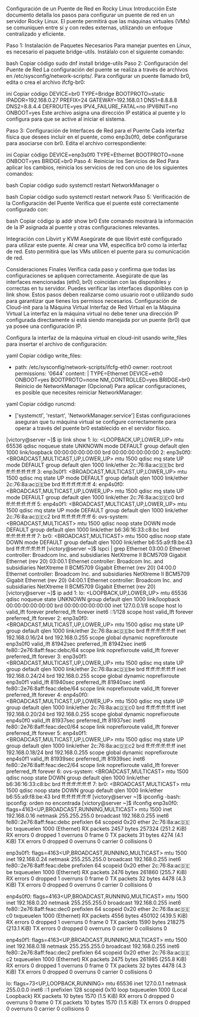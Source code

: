 Configuración de un Puente de Red en Rocky Linux
Introducción
Este documento detalla los pasos para configurar un puente de red en un servidor Rocky Linux. El puente permitirá que las máquinas virtuales (VMs) se comuniquen entre sí y con redes externas, utilizando un enfoque centralizado y eficiente.

Paso 1: Instalación de Paquetes Necesarios
Para manejar puentes en Linux, es necesario el paquete bridge-utils. Instálalo con el siguiente comando:

bash
Copiar código
sudo dnf install bridge-utils
Paso 2: Configuración del Puente de Red
La configuración del puente se realiza a través de archivos en /etc/sysconfig/network-scripts/. Para configurar un puente llamado br0, edita o crea el archivo ifcfg-br0:

ini
Copiar código
DEVICE=br0
TYPE=Bridge
BOOTPROTO=static
IPADDR=192.168.0.27
PREFIX=24
GATEWAY=192.168.0.1
DNS1=8.8.8.8
DNS2=8.8.4.4
DEFROUTE=yes
IPV4_FAILURE_FATAL=no
IPV6INIT=no
ONBOOT=yes
Este archivo asigna una dirección IP estática al puente y lo configura para que se active al iniciar el sistema.

Paso 3: Configuración de Interfaces de Red para el Puente
Cada interfaz física que desees incluir en el puente, como enp3s0f0, debe configurarse para asociarse con br0. Edita el archivo correspondiente:

ini
Copiar código
DEVICE=enp3s0f0
TYPE=Ethernet
BOOTPROTO=none
ONBOOT=yes
BRIDGE=br0
Paso 4: Reiniciar los Servicios de Red
Para aplicar los cambios, reinicia los servicios de red con uno de los siguientes comandos:

bash
Copiar código
sudo systemctl restart NetworkManager
o

bash
Copiar código
sudo systemctl restart network
Paso 5: Verificación de la Configuración del Puente
Verifica que el puente esté correctamente configurado con:

bash
Copiar código
ip addr show br0
Este comando mostrará la información de la IP asignada al puente y otras configuraciones relevantes.

Integración con Libvirt y KVM
Asegúrate de que libvirt esté configurado para utilizar este puente. Al crear una VM, especifica br0 como la interfaz de red. Esto permitirá que las VMs utilicen el puente para su comunicación de red.

Consideraciones Finales
Verifica cada paso y confirma que todas las configuraciones se apliquen correctamente.
Asegúrate de que las interfaces mencionadas (eth0, br0) coincidan con las disponibles y correctas en tu servidor.
Puedes verificar las interfaces disponibles con ip link show.
Estos pasos deben realizarse como usuario root o utilizando sudo para garantizar que tienes los permisos necesarios.
Configuración de Cloud-init para la Máquina Virtual
Interfaz de Red Virtual en la Máquina Virtual
La interfaz en la máquina virtual no debe tener una dirección IP configurada directamente si está siendo manejada por un puente (br0) que ya posee una configuración IP.

Configura la interfaz de la máquina virtual en cloud-init usando write_files para insertar el archivo de configuración:

yaml
Copiar código
write_files:
  - path: /etc/sysconfig/network-scripts/ifcfg-eth0
    owner: root:root
    permissions: '0644'
    content: |
      TYPE=Ethernet
      DEVICE=eth0
      ONBOOT=yes
      BOOTPROTO=none
      NM_CONTROLLED=yes
      BRIDGE=br0
Reinicio de NetworkManager (Opcional)
Para aplicar configuraciones, es posible que necesites reiniciar NetworkManager:

yaml
Copiar código
runcmd:
  - ['systemctl', 'restart', 'NetworkManager.service']
Estas configuraciones aseguran que tu máquina virtual se configure correctamente para operar a través del puente br0 establecido en el servidor físico.




[victory@server ~]$ ip link show
1: lo: <LOOPBACK,UP,LOWER_UP> mtu 65536 qdisc noqueue state UNKNOWN mode DEFAULT group default qlen 1000
    link/loopback 00:00:00:00:00:00 brd 00:00:00:00:00:00
2: enp3s0f0: <BROADCAST,MULTICAST,UP,LOWER_UP> mtu 1500 qdisc mq state UP mode DEFAULT group default qlen 1000
    link/ether 2c:76:8a:ac:de:bc brd ff:ff:ff:ff:ff:ff
3: enp3s0f1: <BROADCAST,MULTICAST,UP,LOWER_UP> mtu 1500 qdisc mq state UP mode DEFAULT group default qlen 1000
    link/ether 2c:76:8a:ac:de:be brd ff:ff:ff:ff:ff:ff
4: enp4s0f0: <BROADCAST,MULTICAST,UP,LOWER_UP> mtu 1500 qdisc mq state UP mode DEFAULT group default qlen 1000
    link/ether 2c:76:8a:ac:de:c0 brd ff:ff:ff:ff:ff:ff
5: enp4s0f1: <BROADCAST,MULTICAST,UP,LOWER_UP> mtu 1500 qdisc mq state UP mode DEFAULT group default qlen 1000
    link/ether 2c:76:8a:ac:de:c2 brd ff:ff:ff:ff:ff:ff
6: ovs-system: <BROADCAST,MULTICAST> mtu 1500 qdisc noop state DOWN mode DEFAULT group default qlen 1000
    link/ether b6:36:16:33:c8:bc brd ff:ff:ff:ff:ff:ff
7: br0: <BROADCAST,MULTICAST> mtu 1500 qdisc noop state DOWN mode DEFAULT group default qlen 1000
    link/ether b6:55:a9:f8:be:43 brd ff:ff:ff:ff:ff:ff
[victory@server ~]$ lspci | grep Ethernet
03:00.0 Ethernet controller: Broadcom Inc. and subsidiaries NetXtreme II BCM5709 Gigabit Ethernet (rev 20)
03:00.1 Ethernet controller: Broadcom Inc. and subsidiaries NetXtreme II BCM5709 Gigabit Ethernet (rev 20)
04:00.0 Ethernet controller: Broadcom Inc. and subsidiaries NetXtreme II BCM5709 Gigabit Ethernet (rev 20)
04:00.1 Ethernet controller: Broadcom Inc. and subsidiaries NetXtreme II BCM5709 Gigabit Ethernet (rev 20)
[victory@server ~]$ ip add
1: lo: <LOOPBACK,UP,LOWER_UP> mtu 65536 qdisc noqueue state UNKNOWN group default qlen 1000
    link/loopback 00:00:00:00:00:00 brd 00:00:00:00:00:00
    inet 127.0.0.1/8 scope host lo
       valid_lft forever preferred_lft forever
    inet6 ::1/128 scope host
       valid_lft forever preferred_lft forever
2: enp3s0f0: <BROADCAST,MULTICAST,UP,LOWER_UP> mtu 1500 qdisc mq state UP group default qlen 1000
    link/ether 2c:76:8a:ac:de:bc brd ff:ff:ff:ff:ff:ff
    inet 192.168.0.16/24 brd 192.168.0.255 scope global dynamic noprefixroute enp3s0f0
       valid_lft 81942sec preferred_lft 81942sec
    inet6 fe80::2e76:8aff:feac:debc/64 scope link noprefixroute
       valid_lft forever preferred_lft forever
3: enp3s0f1: <BROADCAST,MULTICAST,UP,LOWER_UP> mtu 1500 qdisc mq state UP group default qlen 1000
    link/ether 2c:76:8a:ac:de:be brd ff:ff:ff:ff:ff:ff
    inet 192.168.0.24/24 brd 192.168.0.255 scope global dynamic noprefixroute enp3s0f1
       valid_lft 81940sec preferred_lft 81940sec
    inet6 fe80::2e76:8aff:feac:debe/64 scope link noprefixroute
       valid_lft forever preferred_lft forever
4: enp4s0f0: <BROADCAST,MULTICAST,UP,LOWER_UP> mtu 1500 qdisc mq state UP group default qlen 1000
    link/ether 2c:76:8a:ac:de:c0 brd ff:ff:ff:ff:ff:ff
    inet 192.168.0.20/24 brd 192.168.0.255 scope global dynamic noprefixroute enp4s0f0
       valid_lft 81937sec preferred_lft 81937sec
    inet6 fe80::2e76:8aff:feac:dec0/64 scope link noprefixroute
       valid_lft forever preferred_lft forever
5: enp4s0f1: <BROADCAST,MULTICAST,UP,LOWER_UP> mtu 1500 qdisc mq state UP group default qlen 1000
    link/ether 2c:76:8a:ac:de:c2 brd ff:ff:ff:ff:ff:ff
    inet 192.168.0.18/24 brd 192.168.0.255 scope global dynamic noprefixroute enp4s0f1
       valid_lft 81939sec preferred_lft 81939sec
    inet6 fe80::2e76:8aff:feac:dec2/64 scope link noprefixroute
       valid_lft forever preferred_lft forever
6: ovs-system: <BROADCAST,MULTICAST> mtu 1500 qdisc noop state DOWN group default qlen 1000
    link/ether b6:36:16:33:c8:bc brd ff:ff:ff:ff:ff:ff
7: br0: <BROADCAST,MULTICAST> mtu 1500 qdisc noop state DOWN group default qlen 1000
    link/ether b6:55:a9:f8:be:43 brd ff:ff:ff:ff:ff:ff
[victory@server ~]$ ipconfig
-bash: ipconfig: orden no encontrada
[victory@server ~]$ ifconfig
enp3s0f0: flags=4163<UP,BROADCAST,RUNNING,MULTICAST>  mtu 1500
        inet 192.168.0.16  netmask 255.255.255.0  broadcast 192.168.0.255
        inet6 fe80::2e76:8aff:feac:debc  prefixlen 64  scopeid 0x20<link>
        ether 2c:76:8a:ac:de:bc  txqueuelen 1000  (Ethernet)
        RX packets 2457  bytes 257324 (251.2 KiB)
        RX errors 0  dropped 1  overruns 0  frame 0
        TX packets 31  bytes 4274 (4.1 KiB)
        TX errors 0  dropped 0 overruns 0  carrier 0  collisions 0

enp3s0f1: flags=4163<UP,BROADCAST,RUNNING,MULTICAST>  mtu 1500
        inet 192.168.0.24  netmask 255.255.255.0  broadcast 192.168.0.255
        inet6 fe80::2e76:8aff:feac:debe  prefixlen 64  scopeid 0x20<link>
        ether 2c:76:8a:ac:de:be  txqueuelen 1000  (Ethernet)
        RX packets 2476  bytes 261860 (255.7 KiB)
        RX errors 0  dropped 1  overruns 0  frame 0
        TX packets 32  bytes 4478 (4.3 KiB)
        TX errors 0  dropped 0 overruns 0  carrier 0  collisions 0

enp4s0f0: flags=4163<UP,BROADCAST,RUNNING,MULTICAST>  mtu 1500
        inet 192.168.0.20  netmask 255.255.255.0  broadcast 192.168.0.255
        inet6 fe80::2e76:8aff:feac:dec0  prefixlen 64  scopeid 0x20<link>
        ether 2c:76:8a:ac:de:c0  txqueuelen 1000  (Ethernet)
        RX packets 4556  bytes 450102 (439.5 KiB)
        RX errors 0  dropped 1  overruns 0  frame 0
        TX packets 1590  bytes 218275 (213.1 KiB)
        TX errors 0  dropped 0 overruns 0  carrier 0  collisions 0

enp4s0f1: flags=4163<UP,BROADCAST,RUNNING,MULTICAST>  mtu 1500
        inet 192.168.0.18  netmask 255.255.255.0  broadcast 192.168.0.255
        inet6 fe80::2e76:8aff:feac:dec2  prefixlen 64  scopeid 0x20<link>
        ether 2c:76:8a:ac:de:c2  txqueuelen 1000  (Ethernet)
        RX packets 2475  bytes 261985 (255.8 KiB)
        RX errors 0  dropped 1  overruns 0  frame 0
        TX packets 32  bytes 4478 (4.3 KiB)
        TX errors 0  dropped 0 overruns 0  carrier 0  collisions 0

lo: flags=73<UP,LOOPBACK,RUNNING>  mtu 65536
        inet 127.0.0.1  netmask 255.0.0.0
        inet6 ::1  prefixlen 128  scopeid 0x10<host>
        loop  txqueuelen 1000  (Local Loopback)
        RX packets 10  bytes 1570 (1.5 KiB)
        RX errors 0  dropped 0  overruns 0  frame 0
        TX packets 10  bytes 1570 (1.5 KiB)
        TX errors 0  dropped 0 overruns 0  carrier 0  collisions 0
